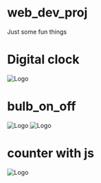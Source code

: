 # web_dev_proj
Just some fun things

# Digital clock
![Logo](https://user-images.githubusercontent.com/84318379/216958780-61e6a162-4cd6-4f9b-8c60-584f693892db.png)

# bulb_on_off
![Logo](https://user-images.githubusercontent.com/84318379/216959857-cc91c0da-32b1-4b1d-8ca9-0b712decadea.png)
![Logo](https://user-images.githubusercontent.com/84318379/216960041-593dedc4-931f-4330-a21d-c7fec9c1bc80.png)

# counter with js
![Logo](https://user-images.githubusercontent.com/84318379/216959676-17e22a0b-855b-4f24-b79f-df49f729bc98.png)

